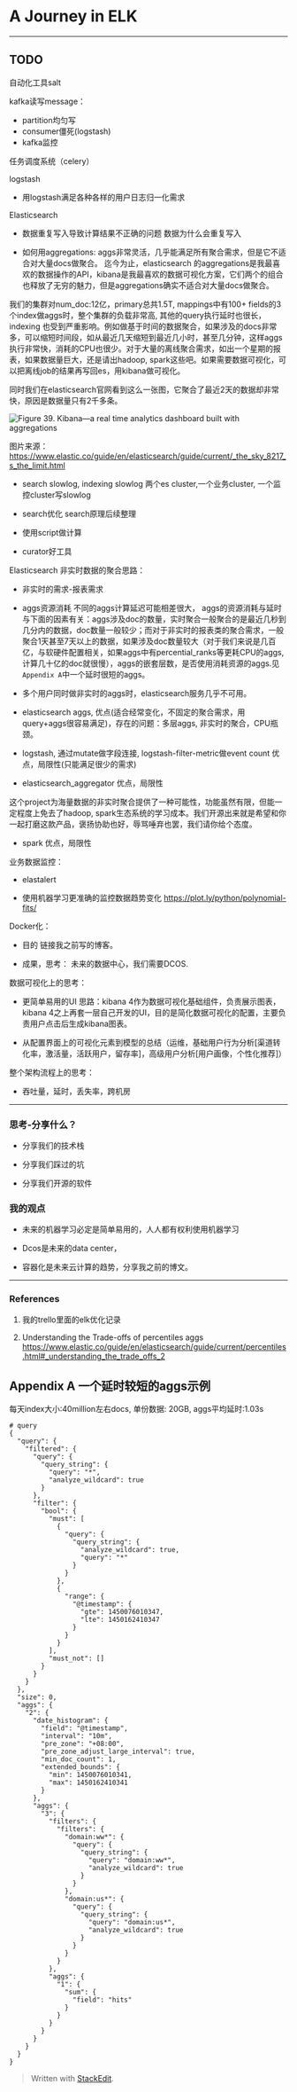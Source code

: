 # A Journey in ELK

---
## TODO

自动化工具salt

kafka读写message：

*	partition均匀写
*	consumer僵死(logstash)
*	kafka监控

任务调度系统（celery）

logstash

*	用logstash满足各种各样的用户日志归一化需求


Elasticsearch

*	数据重复写入导致计算结果不正确的问题
数据为什么会重复写入

*	如何用aggregations: aggs非常灵活，几乎能满足所有聚合需求，但是它不适合对大量docs做聚合。
迄今为止，elasticsearch 的aggregations是我最喜欢的数据操作的API，kibana是我最喜欢的数据可视化方案，它们两个的组合也释放了无穷的魅力，但是aggregations确实不适合对大量docs做聚合。

我们的集群对num_doc:12亿，primary总共1.5T, mappings中有100+ fields的3个index做aggs时，整个集群的负载非常高, 其他的query执行延时也很长，indexing 也受到严重影响。例如做基于时间的数据聚合，如果涉及的docs非常多，可以缩短时间段，如从最近几天缩短到最近几小时，甚至几分钟，这样aggs执行非常快，消耗的CPU也很少。对于大量的离线聚合需求，如出一个星期的报表，如果数据量巨大，还是请出hadoop, spark这些吧。如果需要数据可视化，可以把离线job的结果再写回es，用kibana做可视化。

同时我们在elasticsearch官网看到这么一张图，它聚合了最近2天的数据却非常快，原因是数据量只有2千多条。

![Figure 39. Kibana—a real time analytics dashboard built with aggregations](https://www.elastic.co/guide/en/elasticsearch/guide/current/images/elas_29in03.png)

图片来源：https://www.elastic.co/guide/en/elasticsearch/guide/current/_the_sky_8217_s_the_limit.html

*	search slowlog, indexing slowlog
两个es cluster,一个业务cluster, 一个监控cluster写slowlog

*	search优化
search原理后续整理

*	使用script做计算

*	curator好工具

Elasticsearch 非实时数据的聚合思路：

*	非实时的需求-报表需求

*	aggs资源消耗
不同的aggs计算延迟可能相差很大， aggs的资源消耗与延时与下面的因素有关：aggs涉及doc的数量，实时聚合一般聚合的是最近几秒到几分内的数据，doc数量一般较少；而对于非实时的报表类的聚合需求，一般聚合1天甚至7天以上的数据，如果涉及doc数量较大（对于我们来说是几百亿，与软硬件配置相关，如果aggs中有percential_ranks等更耗CPU的aggs,计算几十亿的doc就很慢），aggs的嵌套层数，是否使用消耗资源的aggs.见`Appendix A`中一个延时很短的aggs。

* 多个用户同时做非实时的aggs时，elasticsearch服务几乎不可用。

*	elasticsearch aggs, 优点(适合经常变化，不固定的聚合需求，用query+aggs很容易满足)，存在的问题：多层aggs, 非实时的聚合，CPU瓶颈。

*	logstash, 通过mutate做字段连接, logstash-filter-metric做event count  优点，局限性(只能满足很少的需求)

*	elasticsearch_aggregator 优点，局限性

这个project为海量数据的非实时聚合提供了一种可能性，功能虽然有限，但能一定程度上免去了hadoop, spark生态系统的学习成本。我们开源出来就是希望和你一起打磨这款产品，褒扬协助也好，辱骂唾弃也罢，我们请你给个态度。

*	spark 优点，局限性


业务数据监控：

*	elastalert

*	使用机器学习更准确的监控数据趋势变化
https://plot.ly/python/polynomial-fits/


Docker化：

*	目的
链接我之前写的博客。

*	成果，思考：
未来的数据中心，我们需要DCOS.

数据可视化上的思考：

*	更简单易用的UI
思路：kibana 4作为数据可视化基础组件，负责展示图表，kibana 4之上再套一层自己开发的UI，目的是简化数据可视化的配置，主要负责用户点击后生成kibana图表。

*	从配置界面上的可视化元素到模型的总结（运维，基础用户行为分析[渠道转化率，激活量，活跃用户，留存率]，高级用户分析[用户画像，个性化推荐]）

整个架构流程上的思考：

*	吞吐量，延时，丢失率，跨机房

---

### 思考-分享什么？

*	分享我们的技术栈

*	分享我们踩过的坑

*	分享我们开源的软件

### 我的观点

*	未来的机器学习必定是简单易用的，人人都有权利使用机器学习

*	Dcos是未来的data center，

*	容器化是未来云计算的趋势，分享我之前的博文。

---

### References

1.	我的trello里面的elk优化记录

2.	Understanding the Trade-offs of percentiles aggs
https://www.elastic.co/guide/en/elasticsearch/guide/current/percentiles.html#_understanding_the_trade_offs_2


## Appendix A 一个延时较短的aggs示例
每天index大小:40million左右docs, 单份数据: 20GB, aggs平均延时:1.03s
```
# query
{
  "query": {
    "filtered": {
      "query": {
        "query_string": {
          "query": "*",
          "analyze_wildcard": true
        }
      },
      "filter": {
        "bool": {
          "must": [
            {
              "query": {
                "query_string": {
                  "analyze_wildcard": true,
                  "query": "*"
                }
              }
            },
            {
              "range": {
                "@timestamp": {
                  "gte": 1450076010347,
                  "lte": 1450162410347
                }
              }
            }
          ],
          "must_not": []
        }
      }
    }
  },
  "size": 0,
  "aggs": {
    "2": {
      "date_histogram": {
        "field": "@timestamp",
        "interval": "10m",
        "pre_zone": "+08:00",
        "pre_zone_adjust_large_interval": true,
        "min_doc_count": 1,
        "extended_bounds": {
          "min": 1450076010341,
          "max": 1450162410341
        }
      },
      "aggs": {
        "3": {
          "filters": {
            "filters": {
              "domain:ww*": {
                "query": {
                  "query_string": {
                    "query": "domain:ww*",
                    "analyze_wildcard": true
                  }
                }
              },
              "domain:us*": {
                "query": {
                  "query_string": {
                    "query": "domain:us*",
                    "analyze_wildcard": true
                  }
                }
              }
            }
          },
          "aggs": {
            "1": {
              "sum": {
                "field": "hits"
              }
            }
          }
        }
      }
    }
  }
}
```


> Written with [StackEdit](https://stackedit.io/).